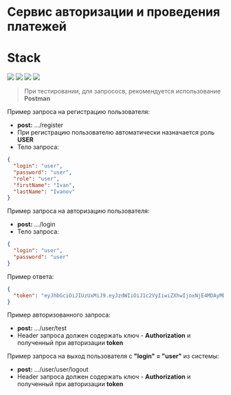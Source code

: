 # Сервис авторизации и проведения платежей

# Stack

![](https://img.shields.io/badge/java_8-✓-blue.svg)
![](https://img.shields.io/badge/spring_boot-✓-blue.svg)
![](https://img.shields.io/badge/postgresql-✓-blue.svg)
![](https://img.shields.io/badge/jwt-✓-blue.svg)

> При тестировании, для запрососв, рекомендуется использование **Postman**

Пример запроса на регистрацию пользователя:

- **post:** .../register
- При регистрацию пользователю автоматически назначается роль **USER**
- Тело запроса:

```json
{
  "login": "user",
  "password": "user",
  "role": "user",
  "firstName": "Ivan",
  "lastName": "Ivanov"
}
```
Пример запроса на авторизацию пользователя:

- **post:** .../login
- Тело запроса:

```json
{
  "login": "user",
  "password": "user"
}
```

Пример ответа:

```json
{
  "token": "eyJhbGciOiJIUzUxMiJ9.eyJzdWIiOiJ1c2VyIiwiZXhwIjoxNjE4MDAyMDAwfQ.yYygq9GuE43k8gXAmpxCXkbsvu2dlZhR0mF27h_O24u-9wgt6tbnGDtTphsb7bobu84GpE6UzFoPkP6xHz4dqQ"
}
```

Пример авторизованного запроса:

- **post:** .../user/test
- Header запроса должен содержать ключ - **Authorization** и полученный при авторизации **token**

Пример запроса на выход пользователя с **"login" = "user"** из системы:

- **post:** .../user/user/logout
- Header запроса должен содержать ключ - **Authorization** и полученный при авторизации **token**